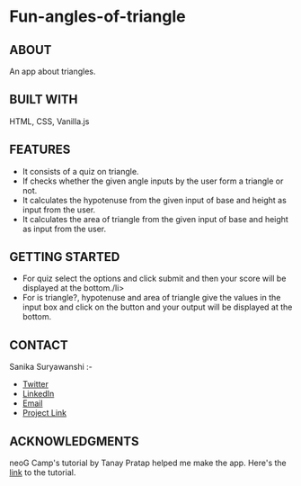 # Fun-angles-of-triangle

<h2>ABOUT</h2>
An app about triangles.

<h2>BUILT WITH </h2>
HTML, CSS, Vanilla.js

<h2>FEATURES</h2>
<ul>
  <li>It consists of a quiz on triangle.</li>
  <li>If checks whether the given angle inputs by the user form a triangle or not.</li>
  <li>It calculates the hypotenuse from the given input of base and height as input from the user.</li>
  <li>It calculates the area of triangle from the given input of base and height as input from the user.</li>
</ul>
 
<h2>GETTING STARTED</h2>
<ul>
  <li>For quiz select the options and click submit and then your score will be displayed at the bottom./li>
  <li>For is triangle?, hypotenuse and area of triangle give the values in the input box and click on the button and your output will be displayed at the bottom.</li>
</ul>

<h2>CONTACT</h2>
Sanika Suryawanshi :- 
<ul>
  <li><a href="https://twitter.com/Sanika_0305">Twitter</a></li>
  
  <li><a href="https://www.linkedin.com/in/sanika-suryawanshi-b17181205/">LinkedIn</a></li>

  <li><a href="mailto:sanikasuryawanshi0305@gmail.com">Email</a></li>

  <li><a href="https://fun-angles-of-triangle.netlify.app/areaoftriangle">Project Link</a></li>
</ul>

<h2>ACKNOWLEDGMENTS</h2> 
neoG Camp's tutorial by Tanay Pratap helped me make the app.
Here's the <a href="https://www.youtube.com/watch?v=xOaKv-6bJwE&feature=emb_imp_woyt">link</a> to the tutorial.
